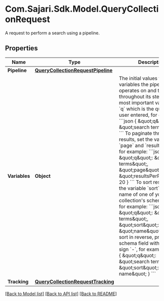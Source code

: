 # Com.Sajari.Sdk.Model.QueryCollectionRequest
A request to perform a search using a pipeline.
## Properties

Name | Type | Description | Notes
------------ | ------------- | ------------- | -------------
**Pipeline** | [**QueryCollectionRequestPipeline**](QueryCollectionRequestPipeline.md) |  | [optional] 
**Variables** | **Object** | The initial values for the variables the pipeline operates on and transforms throughout its steps.  The most important variable is &#x60;q&#x60; which is the query the user entered, for example:  &#x60;&#x60;&#x60;json { \&quot;q\&quot;: \&quot;search terms\&quot; } &#x60;&#x60;&#x60;  To paginate through results, set the variables &#x60;page&#x60; and &#x60;resultsPerPage&#x60;, for example:  &#x60;&#x60;&#x60;json { \&quot;q\&quot;: \&quot;search terms\&quot;, \&quot;page\&quot;: 5, \&quot;resultsPerPage\&quot;: 20 } &#x60;&#x60;&#x60;  To sort results, set the variable &#x60;sort&#x60; to the name of one of your collection&#39;s schema fields, for example:  &#x60;&#x60;&#x60;json { \&quot;q\&quot;: \&quot;search terms\&quot;, \&quot;sort\&quot;: \&quot;name\&quot; } &#x60;&#x60;&#x60;  To sort in reverse, prefix the schema field with a minus sign &#x60;-&#x60;, for example:  &#x60;&#x60;&#x60;json { \&quot;q\&quot;: \&quot;search terms\&quot;, \&quot;sort\&quot;: \&quot;-name\&quot; } &#x60;&#x60;&#x60; | 
**Tracking** | [**QueryCollectionRequestTracking**](QueryCollectionRequestTracking.md) |  | [optional] 

[[Back to Model list]](../README.md#documentation-for-models) [[Back to API list]](../README.md#documentation-for-api-endpoints) [[Back to README]](../README.md)

